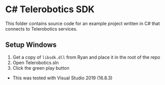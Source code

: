 # C# Telerobotics SDK
This folder contains source code for an example project written in C# that connects to Telerobotics services.

## Setup Windows
1. Get a copy of `libsdk.dll` from Ryan and place it in the root of the repo
1. Open Telerobotics.sln
1. Click the green play button

* This was tested with Visual Studio 2019 (16.8.3)